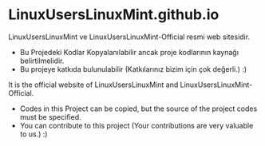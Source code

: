 # LinuxUsersLinuxMint.github.io

LinuxUsersLinuxMint ve LinuxUsersLinuxMint-Official resmi web sitesidir.

* Bu Projedeki Kodlar Kopyalanılabilir ancak proje kodlarının kaynağı belirtilmelidir.
* Bu projeye katkıda bulunulabilir (Katkılarınız bizim için çok değerli.) :)

It is the official website of LinuxUsersLinuxMint and LinuxUsersLinuxMint-Official.

* Codes in this Project can be copied, but the source of the project codes must be specified.
* You can contribute to this project (Your contributions are very valuable to us.) :)

